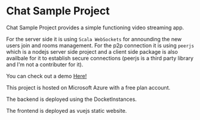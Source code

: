 # Chat Sample Project

Chat Sample Project provides a simple functioning video streaming app.

For the server side it is using `Scala WebSockets` for announding the new users join and rooms management. For the p2p connection it is using `peerjs` which is a nodejs server side project and a client side package is also availbale for it to establish secure connections (peerjs is a third party library and I'm not a contributer for it).

You can check out a demo <a href="https://chat.nowzarifarhad.dev" target="_blank">Here!</a>

This project is hosted on Microsoft Azure with a free plan account.

The backend is deployed using the DocketInstances.

The frontend is deployed as vuejs static website.
